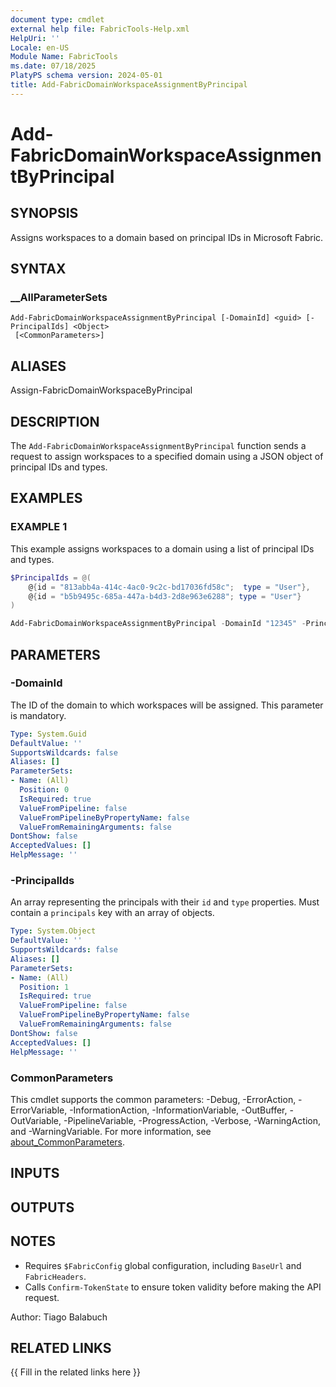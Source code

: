 ```yaml
---
document type: cmdlet
external help file: FabricTools-Help.xml
HelpUri: ''
Locale: en-US
Module Name: FabricTools
ms.date: 07/18/2025
PlatyPS schema version: 2024-05-01
title: Add-FabricDomainWorkspaceAssignmentByPrincipal
---
```


# Add-FabricDomainWorkspaceAssignmentByPrincipal

## SYNOPSIS

Assigns workspaces to a domain based on principal IDs in Microsoft Fabric.

## SYNTAX

### __AllParameterSets

```
Add-FabricDomainWorkspaceAssignmentByPrincipal [-DomainId] <guid> [-PrincipalIds] <Object>
 [<CommonParameters>]
```

## ALIASES

Assign-FabricDomainWorkspaceByPrincipal

## DESCRIPTION

The `Add-FabricDomainWorkspaceAssignmentByPrincipal` function sends a request to assign workspaces to a specified domain using a JSON object of principal IDs and types.

## EXAMPLES

### EXAMPLE 1

This example assigns workspaces to a domain using a list of principal IDs and types.

```powershell
$PrincipalIds = @(
    @{id = "813abb4a-414c-4ac0-9c2c-bd17036fd58c";  type = "User"},
    @{id = "b5b9495c-685a-447a-b4d3-2d8e963e6288"; type = "User"}
)

Add-FabricDomainWorkspaceAssignmentByPrincipal -DomainId "12345" -PrincipalIds $PrincipalIds
```

## PARAMETERS

### -DomainId

The ID of the domain to which workspaces will be assigned.
This parameter is mandatory.

```yaml
Type: System.Guid
DefaultValue: ''
SupportsWildcards: false
Aliases: []
ParameterSets:
- Name: (All)
  Position: 0
  IsRequired: true
  ValueFromPipeline: false
  ValueFromPipelineByPropertyName: false
  ValueFromRemainingArguments: false
DontShow: false
AcceptedValues: []
HelpMessage: ''
```

### -PrincipalIds

An array representing the principals with their `id` and `type` properties.
Must contain a `principals` key with an array of objects.

```yaml
Type: System.Object
DefaultValue: ''
SupportsWildcards: false
Aliases: []
ParameterSets:
- Name: (All)
  Position: 1
  IsRequired: true
  ValueFromPipeline: false
  ValueFromPipelineByPropertyName: false
  ValueFromRemainingArguments: false
DontShow: false
AcceptedValues: []
HelpMessage: ''
```

### CommonParameters

This cmdlet supports the common parameters: -Debug, -ErrorAction, -ErrorVariable,
-InformationAction, -InformationVariable, -OutBuffer, -OutVariable, -PipelineVariable,
-ProgressAction, -Verbose, -WarningAction, and -WarningVariable. For more information, see
[about_CommonParameters](https://go.microsoft.com/fwlink/?LinkID=113216).

## INPUTS

## OUTPUTS

## NOTES

- Requires `$FabricConfig` global configuration, including `BaseUrl` and `FabricHeaders`.
- Calls `Confirm-TokenState` to ensure token validity before making the API request.

Author: Tiago Balabuch

## RELATED LINKS

{{ Fill in the related links here }}

